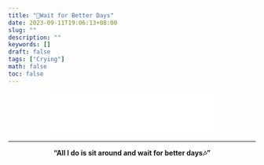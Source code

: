 ```yaml
---
title: "💜Wait for Better Days"
date: 2023-09-11T19:06:13+08:00
slug: ""
description: ""
keywords: []
draft: false
tags: ["Crying"]
math: false
toc: false
---
```


<p style="text-align:center">
<iframe frameborder="no" border="0" marginwidth="0" marginheight="0" width=330 height=86 src="//music.163.com/outchain/player?type=2&id=1915781235&auto=1&height=66">
</iframe></p>
<p></p>
<hr>
<p style="text-align:center"><b>“All I do is sit around and wait for better days🎶”</b></p>